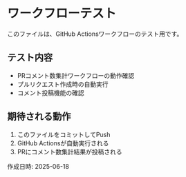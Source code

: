 # ワークフローテスト

このファイルは、GitHub Actionsワークフローのテスト用です。

## テスト内容
- PRコメント数集計ワークフローの動作確認
- プルリクエスト作成時の自動実行
- コメント投稿機能の確認

## 期待される動作
1. このファイルをコミットしてPush
2. GitHub Actionsが自動実行される
3. PRにコメント数集計結果が投稿される

作成日時: 2025-06-18 